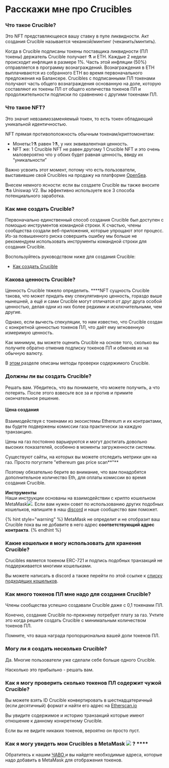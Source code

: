 # Расскажи мне про Crucibles

### **Что такое Crucible?**

Это NFT представляющееся вашу ставку в пуле ликвидности. Акт создания Crucible называется чеканкой/минтинг \(чеканить/минтить\).

Когда в Crucible подписаны токены поставщика ликвидности \(ПЛ токены\) держатель Crucible получает ⚗️ и ЕТН. Каждые 2 недели происходит инфляция в размере 1%. Часть этой инфляции \(50%\) отправляется в программу вознаграждений. Вознаграждения в ЕТН выплачиваются из собранного ЕТН во время первоначального предложения на Балансере. Crucibles с подписанными ПЛ токенами получают часть общего вознаграждения основанную на доле, которую составляют их токены ПЛ от общего количества токенов ПЛ  и продолжительности подписки по сравнению с другими токенами ПЛ.

### **Что такое NFT?**

Это значит невзаимозаменяемый токен, то есть токен обладающий уникальной идентичностью. 

NFT прямая противоположность обычным токенам/криптомонетам: 

* Монеты:1⚗️ равен 1⚗️,  у них эквивалентная ценность. 
* NFT же: 1 Crucible NFT не равен другому 1 Crucible NFT и это очень маловероятно что у обоих будет равная ценность, ввиду их “уникальности”

Важно усвоить этот момент, потому что есть пользователи, выставившие свой Crucibles на продажу на платформе [OpenSea](https://opensea.io/assets/0x54e0395cfb4f39bef66dbcd5bd93cca4e9273d56/620479970925497750675476517677400441094103376596). 

Внесем немного ясности: если вы создаете Crucible вы также вносите ⚗️в Uniswap V2. Вы эффективно используете все 3 способа потенциального заработка. 

### **Как мне создать Crucible?**

Первоначально единственный способ создания Crucible был доступен с помощью инструментов командной строки. К счастью, члены сообщества создали веб-приложения, которые упрощают этот процесс. Из-за повышенного риска совершить ошибку мы больше не рекомендуем использовать инструменты командной строки для создания Crucible.

 Воспользуйтесь руководством ниже для создания Crucible:

* [Как создать Crucible](https://docs.alchemist.wtf/mist/v/russian/crucible/guides-crucible.alchemist.wtf-ru)

### **Какова ценность Crucible?**

Ценность Crucible тяжело определить.  ****NFT сущность Crucible такова, что может придать ему спекулятивную ценность, гораздо выше нынешней, а ещё и сами Crucible могут отличатся от друг друга особой ценностью, делая одни из них более редкими и исключительными, чем другие.

Однако, если вычесть спекуляции, то нам известно, что Crucible создан с конкретной ценностью токенов ПЛ, что даёт ему мгновенную измеримую ценность.

Как минимум, вы можете оценить Crucible на основе того, сколько вы получите обратно отменив подписку токенов ПЛ и обменяв их на обычную валюту.

В [этом ](https://docs.alchemist.wtf/mist/v/russian/crucible/teach-me-about-crucibles-ru#kak-ya-mogu-proverit-skolko-tokenov-pl-soderzhit-chuzhoi-crucible)разделе описаны методы проверки содержимого Crucible.

### **Должны ли вы создать Crucible?**

Решать вам. Убедитесь, что вы понимаете, что можете получить, а что потерять. После этого взвесьте все за и против и примите окончательное решение.

#### **Цена создания**

Взаимодействуя с токенами из экосистемы Ethereum и их контрактами, вы будете подвержены комиссии газа практически за каждую транзакцию.

Цены на газ постоянно варьируются и могут достигать довольно высоких показателей, особенно в моменты загруженности системы. 

Существуют сайты, на которых вы можете отследить метрики цен на газ. Просто погуглите "ethereum gas price scan**"**

Поэтому обязательно берите во внимание, что вам понадобятся дополнительное количество Eth, для оплаты комиссии во время создания Crucible.

**Инструменты**  
Наши инструкции основаны на взаимодействии с крипто кошельком MetaMask![](../.gitbook/assets/metamask-fox.svg). Если вам нужен совет по использованию других подобных кошельков, напишите в наш [discord](http://discord.alchemist.wtf/) и наше сообщество вам поможет.

{% hint style="warning" %}
MetaMask не определит и не отобразит ваш Crucible пока вы не добавите в него адрес **соответствующий адрес контракта**.
{% endhint %}

### **Какие кошельки я могу использовать для хранения Crucible?**

Crucibles является токеном ERC-721 и подпись подобных транзакций не поддерживается многими кошельками.

Вы можете написать в discord а также перейти по этой ссылке к [списку подходящих кошельков](https://docs.alchemist.wtf/mist/v/russian/crucible/wallet-compatibility-ru).

### **Как много токенов ПЛ мне надо для создания Crucible?**

Члены сообщества успешно создавали Crucible даже с 0,1 токенами ПЛ. 

Конечно, создание Crucible по-прежнему потребует плату за газ. Учтите это когда решите создать Crucible с минимальным количеством токенов ПЛ.

Помните, что ваша награда пропорциональна вашей доли токенов ПЛ.

### **Могу ли я создать несколько Crucible?**

Да. Многие пользователи уже сделали себе больше одного Crucible.

Насколько это прибыльно - решать вам.

### **Как я могу проверить сколько токенов ПЛ содержит чужой Crucible?**

Вы можете взять ID Crucible конвертировать в шестнадцатеричный \(если десятичный\) формат и найти его адрес на [Etherscan.io](https://etherscan.io/)

Вы увидите содержимое и историю транзакций которые имеют отношение к данному конкретному Crucible.

Если вы не видите никаких токенов, вероятно он просто пуст.

### **Как я могу увидеть мои Crucibles в** MetaMask ![](../.gitbook/assets/metamask-fox.svg) ? ****

Обратитесь к нашим [ЧАВО ](https://docs.alchemist.wtf/mist/v/russian/crucible/aludel-crucible-chavo)и вы найдете необходимые адреса, которые надо добавить в MetaMask для отображения токенов.

### 











  


